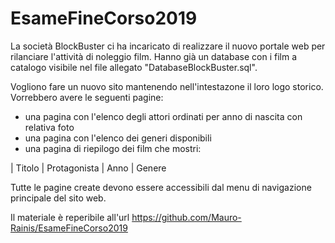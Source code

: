 # EsameFineCorso2019

La società BlockBuster ci ha incaricato di realizzare il nuovo portale web per rilanciare l'attività di noleggio film.
Hanno già un database con i film a catalogo visibile nel file allegato "DatabaseBlockBuster.sql".

Vogliono fare un nuovo sito mantenendo nell'intestazone il loro logo storico. Vorrebbero avere le seguenti pagine:

- una pagina con l'elenco degli attori ordinati per anno di nascita con relativa foto
- una pagina con l'elenco dei generi disponibili
- una pagina di riepilogo dei film che mostri:

| Titolo | Protagonista | Anno | Genere

Tutte le pagine create devono essere accessibili dal menu di navigazione principale del sito web.

Il materiale è reperibile all'url https://github.com/Mauro-Rainis/EsameFineCorso2019
